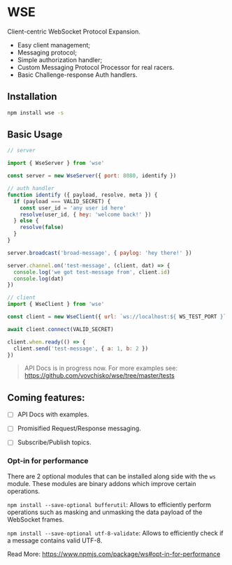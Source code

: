 # WSE

Client-centric WebSocket Protocol Expansion.

- Easy client management;
- Messaging protocol;
- Simple authorization handler;
- Custom Messaging Protocol Processor for real racers.
- Basic Challenge-response Auth handlers.

## Installation

```bash
npm install wse -s
```

## Basic Usage

```JavaScript
// server

import { WseServer } from 'wse'

const server = new WseServer({ port: 8080, identify })

// auth handler
function identify ({ payload, resolve, meta }) {
  if (payload === VALID_SECRET) {
    const user_id = 'any user id here'
    resolve(user_id, { hey: 'welcome back!' })
  } else {
    resolve(false)
  }
}

server.broadcast('broad-message', { paylog: 'hey there!' })

server.channel.on('test-message', (client, dat) => {
  console.log('we got test-message from', client.id)
  console.log(dat)
})

```

```JavaScript
// client
import { WseClient } from 'wse'

const client = new WseClient({ url: `ws://localhost:${ WS_TEST_PORT }` })

await client.connect(VALID_SECRET)

client.when.ready(() => {
  client.send('test-message', { a: 1, b: 2 })
})
```

> API Docs is in progress now.
> For more examples see: https://github.com/vovchisko/wse/tree/master/tests


## Coming features:

- [ ] API Docs with examples.
- [ ] Promisified Request/Response messaging.
- [ ] Subscribe/Publish topics.


### Opt-in for performance

There are 2 optional modules that can be installed along side with the `ws` module. These modules are binary addons which
improve certain operations.

```npm install --save-optional bufferutil```: Allows to efficiently perform operations such as masking and unmasking the data
payload of the WebSocket frames.

```npm install --save-optional utf-8-validate```: Allows to efficiently check if a message contains valid UTF-8.

Read More: https://www.npmjs.com/package/ws#opt-in-for-performance



